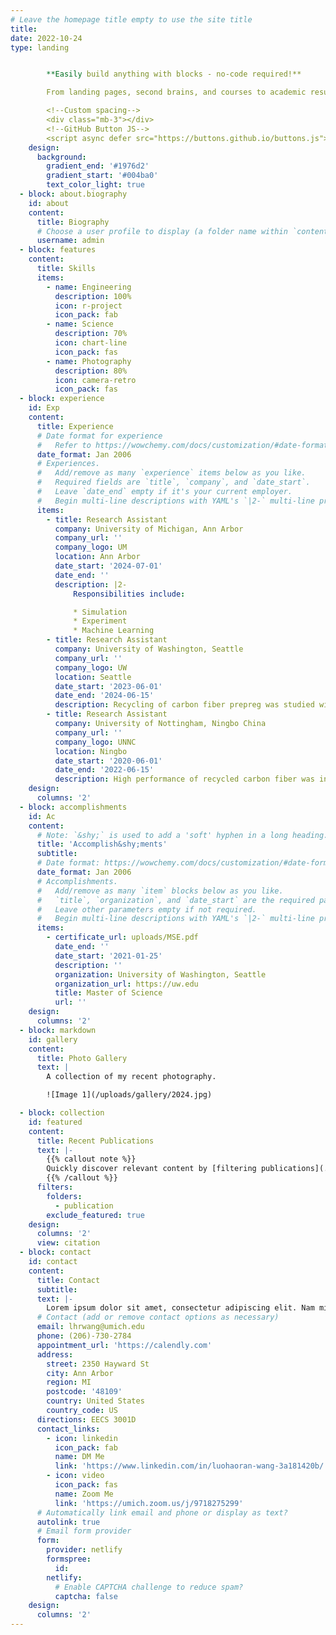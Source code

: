 ```yaml
---
# Leave the homepage title empty to use the site title
title:
date: 2022-10-24
type: landing


        **Easily build anything with blocks - no-code required!**

        From landing pages, second brains, and courses to academic resumés, conferences, and tech blogs.

        <!--Custom spacing-->
        <div class="mb-3"></div>
        <!--GitHub Button JS-->
        <script async defer src="https://buttons.github.io/buttons.js"></script>
    design:
      background:
        gradient_end: '#1976d2'
        gradient_start: '#004ba0'
        text_color_light: true
  - block: about.biography
    id: about
    content:
      title: Biography
      # Choose a user profile to display (a folder name within `content/authors/`)
      username: admin
  - block: features
    content:
      title: Skills
      items:
        - name: Engineering
          description: 100%
          icon: r-project
          icon_pack: fab
        - name: Science
          description: 70%
          icon: chart-line
          icon_pack: fas
        - name: Photography
          description: 80%
          icon: camera-retro
          icon_pack: fas
  - block: experience
    id: Exp
    content:
      title: Experience
      # Date format for experience
      #   Refer to https://wowchemy.com/docs/customization/#date-format
      date_format: Jan 2006
      # Experiences.
      #   Add/remove as many `experience` items below as you like.
      #   Required fields are `title`, `company`, and `date_start`.
      #   Leave `date_end` empty if it's your current employer.
      #   Begin multi-line descriptions with YAML's `|2-` multi-line prefix.
      items:
        - title: Research Assistant
          company: University of Michigan, Ann Arbor
          company_url: ''
          company_logo: UM
          location: Ann Arbor
          date_start: '2024-07-01'
          date_end: ''
          description: |2-
              Responsibilities include:

              * Simulation
              * Experiment
              * Machine Learning
        - title: Research Assistant
          company: University of Washington, Seattle
          company_url: ''
          company_logo: UW
          location: Seattle
          date_start: '2023-06-01'
          date_end: '2024-06-15'
          description: Recycling of carbon fiber prepreg was studied with discontinuous fiber compound method (DFC) and bulk molding compound (BMC) methods. The material's parameters were optimized by Gaussian process regression (GPR) machine learning model.
        - title: Research Assistant
          company: University of Nottingham, Ningbo China
          company_url: ''
          company_logo: UNNC
          location: Ningbo
          date_start: '2020-06-01'
          date_end: '2022-06-15'
          description: High performance of recycled carbon fiber was investigated during the undergraduate period with fire retardant application on recycled carbon fiber mat.
    design:
      columns: '2'
  - block: accomplishments
    id: Ac
    content:
      # Note: `&shy;` is used to add a 'soft' hyphen in a long heading.
      title: 'Accomplish&shy;ments'
      subtitle:
      # Date format: https://wowchemy.com/docs/customization/#date-format
      date_format: Jan 2006
      # Accomplishments.
      #   Add/remove as many `item` blocks below as you like.
      #   `title`, `organization`, and `date_start` are the required parameters.
      #   Leave other parameters empty if not required.
      #   Begin multi-line descriptions with YAML's `|2-` multi-line prefix.
      items:
        - certificate_url: uploads/MSE.pdf
          date_end: ''
          date_start: '2021-01-25'
          description: ''
          organization: University of Washington, Seattle
          organization_url: https://uw.edu
          title: Master of Science
          url: ''
    design:
      columns: '2'
  - block: markdown
    id: gallery
    content:
      title: Photo Gallery
      text: |
        A collection of my recent photography.

        ![Image 1](/uploads/gallery/2024.jpg)

  - block: collection
    id: featured
    content:
      title: Recent Publications
      text: |-
        {{% callout note %}}
        Quickly discover relevant content by [filtering publications](./publication/).
        {{% /callout %}}
      filters:
        folders:
          - publication
        exclude_featured: true
    design:
      columns: '2'
      view: citation
  - block: contact
    id: contact
    content:
      title: Contact
      subtitle:
      text: |-
        Lorem ipsum dolor sit amet, consectetur adipiscing elit. Nam mi diam, venenatis ut magna et, vehicula efficitur enim.
      # Contact (add or remove contact options as necessary)
      email: lhrwang@umich.edu
      phone: (206)-730-2784
      appointment_url: 'https://calendly.com'
      address:
        street: 2350 Hayward St
        city: Ann Arbor
        region: MI
        postcode: '48109'
        country: United States
        country_code: US
      directions: EECS 3001D
      contact_links:
        - icon: linkedin
          icon_pack: fab
          name: DM Me
          link: 'https://www.linkedin.com/in/luohaoran-wang-3a181420b/'
        - icon: video
          icon_pack: fas
          name: Zoom Me
          link: 'https://umich.zoom.us/j/9718275299'
      # Automatically link email and phone or display as text?
      autolink: true
      # Email form provider
      form:
        provider: netlify
        formspree:
          id:
        netlify:
          # Enable CAPTCHA challenge to reduce spam?
          captcha: false
    design:
      columns: '2'
---
```

